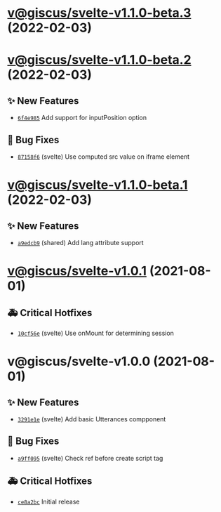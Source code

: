 # [v@giscus/svelte-v1.1.0-beta.3](https://github.com/giscus/giscus-component/compare/@giscus/svelte-v1.1.0-beta.2...@giscus/svelte-v1.1.0-beta.3) (2022-02-03)

# [v@giscus/svelte-v1.1.0-beta.2](https://github.com/giscus/giscus-component/compare/@giscus/svelte-v1.1.0-beta.1...@giscus/svelte-v1.1.0-beta.2) (2022-02-03)

## ✨ New Features
- [`6f4e985`](https://github.com/giscus/giscus-component/commit/6f4e985)   Add support for inputPosition option 

## 🐛 Bug Fixes
- [`87158f6`](https://github.com/giscus/giscus-component/commit/87158f6)  (svelte) Use computed src value on iframe element

# [v@giscus/svelte-v1.1.0-beta.1](https://github.com/giscus/giscus-component/compare/@giscus/svelte-v1.0.1...@giscus/svelte-v1.1.0-beta.1) (2022-02-03)

## ✨ New Features
- [`a9edcb9`](https://github.com/giscus/giscus-component/commit/a9edcb9)  (shared) Add lang attribute support

# [v@giscus/svelte-v1.0.1](https://github.com/giscus/giscus-component/compare/@giscus/svelte-v1.0.0...@giscus/svelte-v1.0.1) (2021-08-01)

## 🚑 Critical Hotfixes
- [`10cf56e`](https://github.com/giscus/giscus-component/commit/10cf56e)  (svelte) Use onMount for determining session

# v@giscus/svelte-v1.0.0 (2021-08-01)

## ✨ New Features
- [`3291e1e`](https://github.com/giscus/giscus-component/commit/3291e1e)  (svelte) Add basic Utterances compponent 

## 🐛 Bug Fixes
- [`a9ff095`](https://github.com/giscus/giscus-component/commit/a9ff095)  (svelte) Check ref before create script tag 

## 🚑 Critical Hotfixes
- [`ce8a2bc`](https://github.com/giscus/giscus-component/commit/ce8a2bc)   Initial release
